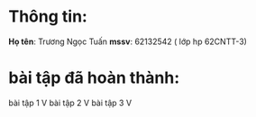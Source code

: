 # Thông tin:
**Họ tên**: Trương Ngọc Tuấn
**mssv**: 62132542 ( lớp hp 62CNTT-3)

# bài tập đã hoàn thành:
bài tập 1 V
bài tập 2 V
bài tập 3 V
